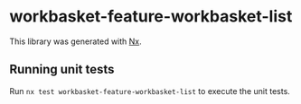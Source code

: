 # workbasket-feature-workbasket-list

This library was generated with [Nx](https://nx.dev).

## Running unit tests

Run `nx test workbasket-feature-workbasket-list` to execute the unit tests.

